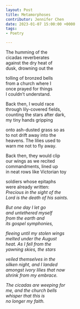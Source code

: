 ```yaml
---
layout: Post
title: Metamorphoses
contributor: Jennifer Chen
date: 2023-01-07 15:00:00 +0000
tags:
- Poetry

---
```

The humming of the<br />
cicadas reverberates<br />
against the dry heat of<br />
dusk, drowning out the

tolling of bronzed bells<br />
from a church where I<br />
once prayed for things<br />
I couldn’t understand.

Back then, I would race<br />
through lily-covered fields,<br />
counting the stars after dark,<br />
my tiny hands gripping

onto ash-dusted grass so as<br />
to not drift away into the<br />
heavens. The lilies used to<br />
warn me not to fly away.

Back then, they would clip<br />
our wings as we recited<br />
commandments, lined up<br />
in neat rows like Victorian toy

soldiers whose epitaphs<br />
were already written:<br />
<em>Precious in the sight of the<em/><br />
<em>Lord is the death of his saints.<em/>

But one day I let go<br />
and untethered myself<br />
from the earth and<br />
its gospel symphonies,

fleeing until my stolen wings<br />
melted under the August<br />
heat. As I fell from the<br />
yawning skies, the stars

veiled themselves in the<br />
silken night, and I landed<br />
amongst ivory lilies that now<br />
shrink from my embrace.

The cicadas are weeping for<br />
me, and the church bells<br />
whisper that this is<br />
no longer my faith.
